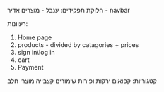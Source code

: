 חלוקת תפקידים:
ענבל - מוצרים
אדיר - navbar





רעיונות:
1. Home page
2. products - divided by catagories + prices
3. sign in\log in
4. cart
5. Payment

קטגוריות:
קפואים
ירקות ופירות
שימורים
קצבייה
מוצרי חלב
